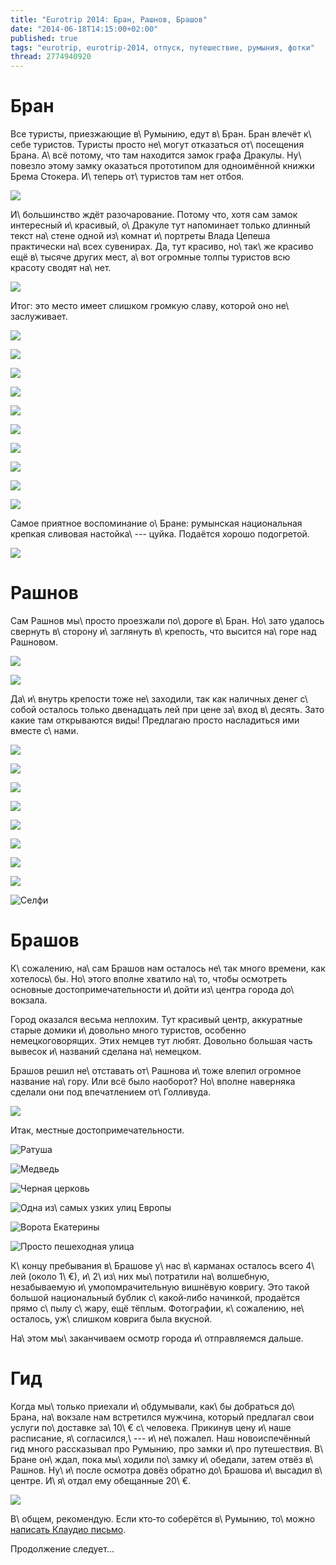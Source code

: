 ```yaml
---
title: "Eurotrip 2014: Бран, Рашнов, Брашов"
date: "2014-06-18T14:15:00+02:00"
published: true
tags: "eurotrip, eurotrip-2014, отпуск, путешествие, румыния, фотки"
thread: 2774940920
---
```


# Бран

Все туристы, приезжающие в\ Румынию, едут в\ Бран. Бран влечёт к\ себе туристов. Туристы просто не\ могут отказаться 
от\ посещения Брана. А\ всё потому, что там находится замок графа Дракулы. Ну\ повезло этому замку оказаться прототипом 
для одноимённой книжки Брема Стокера. И\ теперь от\ туристов там нет отбоя.

![](/images/travel/2014-06-eurotrip/bran-castle-view.jpg)

<!--more-->

И\ большинство ждёт разочарование. Потому что, хотя сам замок интересный и\ красивый, о\ Дракуле тут напоминает только 
длинный текст на\ стене одной из\ комнат и\ портреты Влада Цепеша практически на\ всех сувенирах. Да, тут красиво, 
но\ так\ же красиво ещё в\ тысяче других мест, а\ вот огромные толпы туристов всю красоту сводят на\ нет.

![](/images/travel/2014-06-eurotrip/bran-tourists.jpg)

Итог: это место имеет слишком громкую славу, которой оно не\ заслуживает.

![](/images/travel/2014-06-eurotrip/bran-1.jpg)

![](/images/travel/2014-06-eurotrip/bran-2.jpg)

![](/images/travel/2014-06-eurotrip/bran-3.jpg)

![](/images/travel/2014-06-eurotrip/bran-4.jpg)

![](/images/travel/2014-06-eurotrip/bran-5.jpg)

![](/images/travel/2014-06-eurotrip/bran-6.jpg)

![](/images/travel/2014-06-eurotrip/bran-7.jpg)

![](/images/travel/2014-06-eurotrip/bran-8.jpg)

![](/images/travel/2014-06-eurotrip/bran-9.jpg)

![](/images/travel/2014-06-eurotrip/bran-10.jpg)

Самое приятное воспоминание о\ Бране: румынская национальная крепкая сливовая настойка\ --- цуйка. Подаётся хорошо 
подогретой.

![](/images/travel/2014-06-eurotrip/bran-alcohol.jpg)

# Рашнов

Сам Рашнов мы\ просто проезжали по\ дороге в\ Бран. Но\ зато удалось свернуть в\ сторону и\ заглянуть в\ крепость, что 
высится на\ горе над Рашновом.

![](/images/travel/2014-06-eurotrip/rasnov-view-1.jpg)

![](/images/travel/2014-06-eurotrip/rasnov-view-2.jpg)

Да\ и\ внутрь крепости тоже не\ заходили, так как наличных денег с\ собой осталось только двенадцать лей при цене 
за\ вход в\ десять. Зато какие там открываются виды! Предлагаю просто насладиться ими вместе с\ нами.

![](/images/travel/2014-06-eurotrip/rasnov-1.jpg)

![](/images/travel/2014-06-eurotrip/rasnov-2.jpg)

![](/images/travel/2014-06-eurotrip/rasnov-3.jpg)

![](/images/travel/2014-06-eurotrip/rasnov-4.jpg)

![](/images/travel/2014-06-eurotrip/rasnov-5.jpg)

![](/images/travel/2014-06-eurotrip/rasnov-6.jpg)

![](/images/travel/2014-06-eurotrip/rasnov-7.jpg)

![](/images/travel/2014-06-eurotrip/rasnov-8.jpg)

![Селфи](/images/travel/2014-06-eurotrip/rasnov-selfie.jpg "Селфи")

# Брашов

К\ сожалению, на\ сам Брашов нам осталось не\ так много времени, как хотелось\ бы. Но\ этого вполне хватило на\ то, 
чтобы осмотреть основные достопримечательности и\ дойти из\ центра города до\ вокзала.

Город оказался весьма неплохим. Тут красивый центр, аккуратные старые домики и\ довольно много туристов, особенно 
немецкоговорящих. Этих немцев тут любят. Довольно большая часть вывесок и\ названий сделана на\ немецком.

Брашов решил не\ отставать от\ Рашнова и\ тоже влепил огромное название на\ гору. Или всё было наоборот? Но\ вполне 
наверняка сделали они под впечатлением от\ Голливуда.

![](/images/travel/2014-06-eurotrip/brasov-name.jpg)

Итак, местные достопримечательности.

![Ратуша](/images/travel/2014-06-eurotrip/brasov-town-hall.jpg "Ратуша")

![Медведь](/images/travel/2014-06-eurotrip/brasov-bear.jpg "Медведь")

![Черная церковь](/images/travel/2014-06-eurotrip/brasov-black-church.jpg "Черная церковь")

![Одна из\ самых узких улиц Европы](/images/travel/2014-06-eurotrip/brasov-narrow-street.jpg "Одна из самых узких улиц Европы")

![Ворота Екатерины](/images/travel/2014-06-eurotrip/brasov-katerina-gate.jpg "Ворота Екатерины")

![Просто пешеходная улица](/images/travel/2014-06-eurotrip/brasov-street.jpg "Просто пешеходная улица")

К\ концу пребывания в\ Брашове у\ нас в\ карманах осталось всего 4\ лей (около 1\ €), и\ 2\ из\ них мы\ потратили 
на\ волшебную, незабываемую и\ умопомрачительную вишнёвую ковригу. Это такой большой национальный бублик 
с\ какой&#8209;либо начинкой, продаётся прямо с\ пылу с\ жару, ещё тёплым. Фотографии, к\ сожалению, не\ осталось, 
уж\ слишком коврига была вкусной.

На\ этом мы\ заканчиваем осмотр города и\ отправляемся дальше.

# Гид

Когда мы\ только приехали и\ обдумывали, как\ бы добраться до\ Брана, на\ вокзале нам встретился мужчина, который 
предлагал свои услуги по\ доставке за\ 10\ € с\ человека. Прикинув цену и\ наше расписание, я\ согласился,\ --- 
и\ не\ пожалел. Наш новоиспечённый гид много рассказывал про Румынию, про замки и\ про путешествия. В\ Бране он\ ждал, 
пока мы\ ходили по\ замку и\ обедали, затем отвёз в\ Рашнов. Ну\ и\ после осмотра довёз обратно до\ Брашова и\ высадил 
в\ центре. И\ я\ отдал ему обещанные 20\ €.

![](/images/travel/2014-06-eurotrip/brasov-guide.jpg)

В\ общем, рекомендую. Если кто&#8209;то соберётся в\ Румынию, то\ можно [написать Клаудио 
письмо](mailto:claudiohutu@hotmail.com).

Продолжение следует...